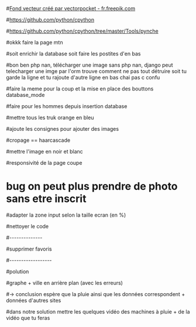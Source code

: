 
#<a href="https://fr.freepik.com/photos-vecteurs-libre/fond">Fond vecteur créé par vectorpocket - fr.freepik.com</a>

#https://github.com/python/cpython

#https://github.com/python/cpython/tree/master/Tools/pynche


#okkk faire la page mtn 

#soit enrichir la database soit faire les postites d'en bas


#bon ben php nan, télécharger une image sans php nan, django peut telecharger une imge par l'orm trouve comment ne pas tout détruire soit tu garde la ligne et tu rajoute d'autre ligne en bas chai pas c confu

#faire la meme pour la coup et la mise en place des bouttons database_mode

#faire pour les hommes depuis insertion database 

#mettre tous les truk orange en bleu


#ajoute les consignes pour ajouter des images

#cropage == haarcascade

#mettre l'image en noir et blanc


#responsivité de la page coupe

# bug on peut plus prendre de photo sans etre inscrit

#adapter la zone input selon la taille ecran (en %)

#nettoyer le code









#--------------



#supprimer favoris



#------------------
























#polution


#graphe + ville en arrière plan (avec les erreurs) 

 #-> conclusion espère que la pluie ainsi que les données correspondent + données d'autres sites
  
#dans notre solution mettre les quelques vidéo des machines à pluie + de la vidéo que tu feras

